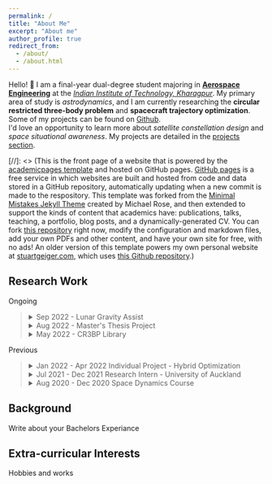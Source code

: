 ```yaml
---
permalink: /
title: "About Me"
excerpt: "About me"
author_profile: true
redirect_from: 
  - /about/
  - /about.html
---
```


Hello! :wave: I am a final-year dual-degree student majoring in [**Aerospace Engineering**](http://www.ae.iitkgp.ac.in/) at the [*Indian Institute of Technology, Kharagpur*](http://www.iitkgp.ac.in/). My primary area of study is *astrodynamics*, and I am currently researching the **circular restricted three-body problem** and **spacecraft trajectory optimization**. Some of my projects can be found on [Github](https://github.com/swtnikita50). <br>
I'd love an opportunity to learn more about *satellite constellation design* and *space situational awareness*. My projects are detailed in the [projects section]().

[//]: <> (This is the front page of a website that is powered by the [academicpages template](https://github.com/academicpages/academicpages.github.io) and hosted on GitHub pages. [GitHub pages](https://pages.github.com) is a free service in which websites are built and hosted from code and data stored in a GitHub repository, automatically updating when a new commit is made to the respository. This template was forked from the [Minimal Mistakes Jekyll Theme](https://mmistakes.github.io/minimal-mistakes/) created by Michael Rose, and then extended to support the kinds of content that academics have: publications, talks, teaching, a portfolio, blog posts, and a dynamically-generated CV. You can fork [this repository](https://github.com/academicpages/academicpages.github.io) right now, modify the configuration and markdown files, add your own PDFs and other content, and have your own site for free, with no ads! An older version of this template powers my own personal website at [stuartgeiger.com](http://stuartgeiger.com), which uses [this Github repository](https://github.com/staeiou/staeiou.github.io).)


Research Work
------

Ongoing

> <details>
> <summary>Sep 2022 - Lunar Gravity Assist </summary>
> Prof. Roberto Armellin <br>
> Description:
> <br>
> <br>
> </details>
> <details>
> <summary>Aug 2022 - Master's Thesis Project </summary>
> Prof. Roberto Armellin <br>
> Description:
> <br>
> <br>
> </details>
> <details>
> <summary>May 2022 - CR3BP Library</summary>
> Description:
> <br>
> <br>
> </details>

Previous

> <details>
> <summary>Jan 2022 - Apr 2022 Individual Project - Hybrid Optimization</summary>
> Prof. Roberto Armellin <br>
> Description:
> <br>
> <br>
> </details>
> <details>
> <summary>Jul 2021 - Dec 2021 Research Intern - University of Auckland</summary>
> Prof. Roberto Armellin <br>
> Description: <br>
> Contribution: <br>
> Learnings: <br>
> Technologies used: <br>
> Conecpts learned: <br>
> <br>
> </details>
> <details>
> <summary>Aug 2020 - Dec 2020 Space Dynamics Course</summary>
>
> Prof. Manorajan Sinha <br>
> <br>
> This was an introductory astrodynamics course inspired from "Orbital Mechanics for aerospace Engineers: Howard Curtis", covering topics from two body problem to orbit transfers and and a preliminary introduction to circular restrcited three-body problem.
> <br>
> <br>
> </details>

<!--
<section class = 'timeline_area'>
<div class = 'timeline_area_div'>
<b>Aug 2020 - Dec 2020 Space Dynamics Course</b>
<p>Prof. Manoranjan Sinha</p>
<p>This was an introductory astrodynamics course inspired from "Orbital Mechanics for aerospace Engineers: Howard Curtis", covering topics from two body problem to orbit transfers and and a preliminary introduction to circular restrcited three-body problem.</p>
</div>
<div class = 'timeline_area_div'>
<b>Jul 2021 - Dec 2021 Research Intern - University of Auckland</b>
<p>Prof. Roberto Armellin</p>
<p>Description:</p>
<p>Contribution:</p>
<p>Learnings:</p>
<p>Technologies used:</p>
<p>Conecpts learned:</p>
</div>
<div class = 'timeline_area_div'>
<b>Jan 2022 - Apr 2022 Individual Project - Hybrid Optimization</b>
</div>
<div class = 'timeline_area_div'>
<b>May 2022 - Present CR3BP Library</b>
<p>Description:</p>
<p>Contribution:</p>
<p>Learnings:</p>
<p>Technologies used:</p>
<p>Conecpts learned:</p>
</div>
<div class = 'timeline_area_div'>
<b>Aug 2022 - Present Master's Thesis Project</b>
<p>Prof. Manoranjan Sinha</p>
</div>

<div class = 'timeline_area_div'>
<b>Sep 2022 - Present Lunar Gravity Assist</b>
<p>Prof. Manoranjan Sinha</p>
</div>
</section>

<style>
.timeline_area {
    margin: 90px auto;
    width: 660px;
    border-left: 5px solid #ccc;
    padding: 0 20px 0 30px;
}
.timeline_area_div{
  background-Color: #fff;
  padding: 10px 25px;
  font-size: 16px;
  border: 1px solid #ccc;
  line-height: 1.7;
  position: relative;
  height: 40px;
  margin-bottom: 20px;
  transition: height 0.5s;
  -webkit-transition: height 0.5s;
  text-align: left;
  overflow: hidden;
  transition: 1.5s;
}
.timeline_area_div:hover {
  height: 145px;
  background-Color: #f9f9f9;
}
</style>
-->


Background
-----
Write about your Bachelors Experiance


Extra-curricular Interests
-----
Hobbies and works
